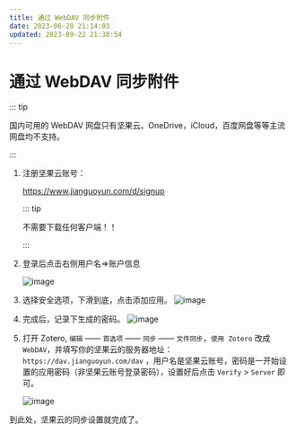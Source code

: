 ```yaml
---
title: 通过 WebDAV 同步附件
date: 2023-06-28 21:14:03
updated: 2023-09-22 21:38:54
---
```


# 通过 WebDAV 同步附件

::: tip

国内可用的 WebDAV 网盘只有坚果云。OneDrive，iCloud，百度网盘等等主流网盘均不支持。

:::

1. 注册坚果云账号：

    <https://www.jianguoyun.com/d/signup>

    ::: tip

    不需要下载任何客户端！！

    :::

2. 登录后点击右侧用户名=>账户信息

    ![image](../assets/20230922T210515/20230922T210515_70236.png)

3. 选择安全选项，下滑到底，点击添加应用。
    ![image](../assets/20230922T210515/20230922T210515_42997.png)

4. 完成后，记录下生成的密码。
    ![image](../assets/20230922T210515/20230922T210515_49304.png)

5. 打开 Zotero, `编辑` —— `首选项` —— `同步` —— `文件同步`，`使用 Zotero` 改成 `WebDAV`，并填写你的坚果云的服务器地址：`https://dav.jianguoyun.com/dav` ，用户名是坚果云账号，密码是一开始设置的应用密码（非坚果云账号登录密码），设置好后点击 `Verify` > `Server` 即可。

    ![image](../assets/20230922T210515/20230922T210515_91270.png)

到此处，坚果云的同步设置就完成了。
